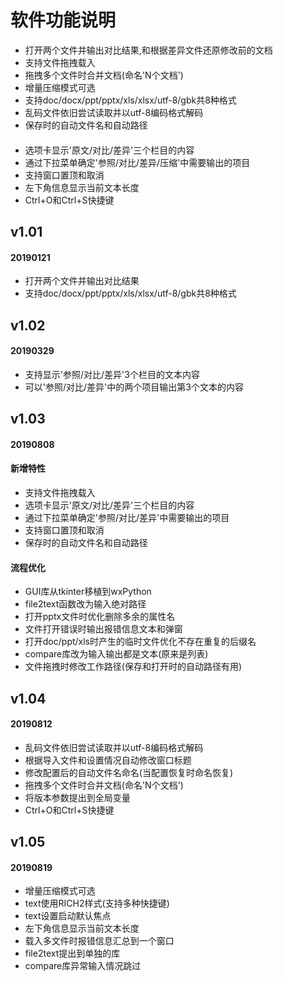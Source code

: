 # 软件功能说明

- 打开两个文件并输出对比结果,和根据差异文件还原修改前的文档
- 支持文件拖拽载入
- 拖拽多个文件时合并文档(命名'N个文档')
- 增量压缩模式可选
- 支持doc/docx/ppt/pptx/xls/xlsx/utf-8/gbk共8种格式
- 乱码文件依旧尝试读取并以utf-8编码格式解码
- 保存时的自动文件名和自动路径
#### 
- 选项卡显示'原文/对比/差异'三个栏目的内容
- 通过下拉菜单确定'参照/对比/差异/压缩'中需要输出的项目
- 支持窗口置顶和取消
- 左下角信息显示当前文本长度
- Ctrl+O和Ctrl+S快捷键


## v1.01
#### 20190121
- 打开两个文件并输出对比结果
- 支持doc/docx/ppt/pptx/xls/xlsx/utf-8/gbk共8种格式

## v1.02
#### 20190329
- 支持显示'参照/对比/差异'3个栏目的文本内容
- 可以'参照/对比/差异'中的两个项目输出第3个文本的内容

## v1.03
#### 20190808

#### 新增特性
- 支持文件拖拽载入
- 选项卡显示'原文/对比/差异'三个栏目的内容
- 通过下拉菜单确定'参照/对比/差异'中需要输出的项目
- 支持窗口置顶和取消
- 保存时的自动文件名和自动路径

#### 流程优化
- GUI库从tkinter移植到wxPython
- file2text函数改为输入绝对路径
- 打开pptx文件时优化删除多余的属性名
- 文件打开错误时输出报错信息文本和弹窗
- 打开doc/ppt/xls时产生的临时文件优化不存在重复的后缀名
- compare库改为输入输出都是文本(原来是列表)
- 文件拖拽时修改工作路径(保存和打开时的自动路径有用)

## v1.04
#### 20190812
- 乱码文件依旧尝试读取并以utf-8编码格式解码
- 根据导入文件和设置情况自动修改窗口标题
- 修改配置后的自动文件名命名(当配置恢复时命名恢复)
- 拖拽多个文件时合并文档(命名'N个文档')
- 将版本参数提出到全局变量
- Ctrl+O和Ctrl+S快捷键

## v1.05
#### 20190819
- 增量压缩模式可选
- text使用RICH2样式(支持多种快捷键)
- text设置启动默认焦点
- 左下角信息显示当前文本长度
- 载入多文件时报错信息汇总到一个窗口
- file2text提出到单独的库
- compare库异常输入情况跳过
